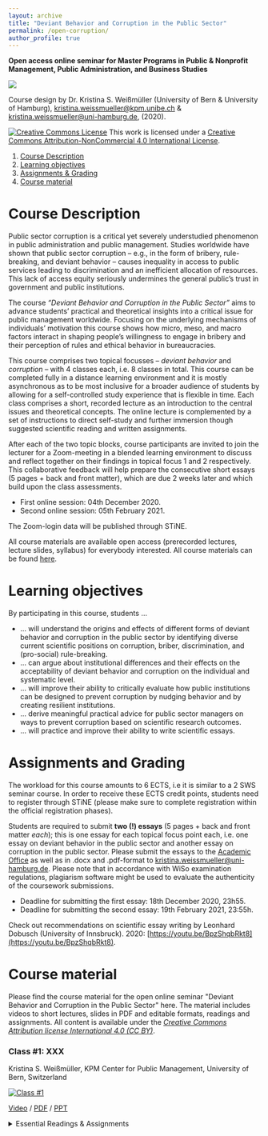 ```yaml
---
layout: archive
title: "Deviant Behavior and Corruption in the Public Sector"
permalink: /open-corruption/
author_profile: true
---
```


**Open access online seminar for Master Programs in Public & Nonprofit Management, Public Administration, and Business Studies** 


 <p align="left">
  <img src="https://ksweissmueller.github.io/files/open-corr.png">
</p>


Course design by Dr. Kristina S. Weißmüller (University of Bern & University of Hamburg), kristina.weissmueller@kpm.unibe.ch & kristina.weissmueller@uni-hamburg.de, (2020). 

<a rel="license" href="http://creativecommons.org/licenses/by-nc/4.0/"><img alt="Creative Commons License" style="border-width:0" src="https://i.creativecommons.org/l/by-nc/4.0/88x31.png" /></a> This work is licensed under a <a rel="license" href="http://creativecommons.org/licenses/by-nc/4.0/">Creative Commons Attribution-NonCommercial 4.0 International License</a>.


1. [Course Description](#description)
2. [Learning objectives](#objectives)
3. [Assignments & Grading](#assignments)
4. [Course material](#material)


Course Description <a name="description"></a>
======

Public sector corruption is a critical yet severely understudied phenomenon in public administration and public management. Studies worldwide have shown that public sector corruption – e.g., in the form of bribery, rule-breaking, and deviant behavior – causes inequality in access to public services leading to discrimination and an inefficient allocation of resources. This lack of access equity seriously undermines the general public’s trust in government and public institutions. 

The course *“Deviant Behavior and Corruption in the Public Sector”* aims to advance students’ practical and theoretical insights into a critical issue for public management worldwide. Focusing on the underlying mechanisms of individuals’ motivation this course shows how micro, meso, and macro factors interact in shaping people’s willingness to engage in bribery and their perception of rules and ethical behavior in bureaucracies.

This course comprises two topical focusses – *deviant behavior* and *corruption* – with 4 classes each, i.e. 8 classes in total. This course can be completed fully in a distance learning environment and it is mostly asynchronous as to be most inclusive for a broader audience of students by allowing for a self-controlled study experience that is flexible in time.
Each class comprises a short, recorded lecture as an introduction to the central issues and theoretical concepts. The online lecture is complemented by a set of instructions to direct self-study and further immersion though suggested scientific reading and written assignments. 

After each of the two topic blocks, course participants are invited to join the lecturer for a Zoom-meeting in a blended learning environment to discuss and reflect together on their findings in topical focus 1 and 2 respectively. This collaborative feedback will help prepare the consecutive short essays (5 pages + back and front matter), which are due 2 weeks later and which build upon the class assessments. 

-	First online session: 04th December 2020.
-	Second online session: 05th February 2021.

The Zoom-login data will be published through STiNE.

All course materials are available open access (prerecorded lectures, lecture slides, syllabus) for everybody interested. All course materials can be found [here](http://www.ksweissmueller.com/open-corruption/).



Learning objectives <a name="objectives"></a>
======

By participating in this course, students …
-	… will understand the origins and effects of different forms of deviant behavior and corruption in the public sector by identifying diverse current scientific positions on corruption, briber, discrimination, and (pro-social) rule-breaking.
-	… can argue about institutional differences and their effects on the acceptability of deviant behavior and corruption on the individual and systematic level. 
-	… will improve their ability to critically evaluate how public institutions can be designed to prevent corruption by nudging behavior and by creating resilient institutions. 
-	… derive meaningful practical advice for public sector managers on ways to prevent corruption based on scientific research outcomes. 
-	… will practice and improve their ability to write scientific essays. 


Assignments and Grading <a name="assignments"></a>
======

The workload for this course amounts to 6 ECTS, i.e it is similar to a 2 SWS seminar course. In order to receive these ECTS credit points, students need to register through STiNE (please make sure to complete registration within the official registration phases).

Students are required to submit **two (!) essays** (5 pages + back and front matter *each*); this is one essay for each topical focus point each, i.e. one essay on deviant behavior in the public sector and another essay on corruption in the public sector. Please submit the essays to the [Academic Office](https://www.wiso.uni-hamburg.de/en/studienbuero-sozialoekonomie/service/service-studierende/abgabe-pruefungsunterlagen.html) as well as in .docx and .pdf-format to kristina.weissmueller@uni-hamburg.de. Please note that in accordance with WiSo examination regulations, plagiarism software might be used to evaluate the authenticity of the coursework submissions.

-	Deadline for submitting the first essay: 18th December 2020, 23h55.
-	Deadline for submitting the second essay: 19th February 2021, 23:55h. 

Check out recommendations on scientific essay writing by Leonhard Dobusch (University of Innsbruck). 2020: [https://youtu.be/BpzShqbRkt8](https://youtu.be/BpzShqbRkt8).




Course material <a name="material"></a>
======

Please find the course material for the open online seminar "Deviant Behavior and Corruption in the Public Sector" here. The material includes videos to short lectures, slides in PDF and editable formats, readings and assignments. All content is available under the *[Creative Commons Attribution license International 4.0 (CC BY)](https://www.wiwiss.fu-berlin.de/forschung/organized-creativity/index.html)*. 



### Class #1: **XXX**

Kristina S. Weißmüller, KPM Center for Public Management, University of Bern, Switzerland

[![Class #1](http://xxx.png)](https://youtu.be/XXX?t=35s "Class 1#")

[Video](https://youtu.be/StTqXEQ2l-Y?t=35s) / [PDF](https://xxx.com) / [PPT](https://xxx.com) 
<details>
  <summary>Essential Readings & Assignments</summary>
XXX
XXX
</details>










